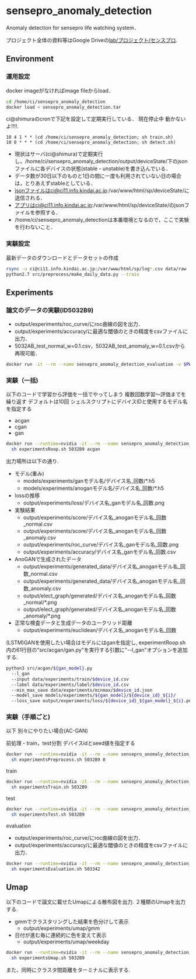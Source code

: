 # sensepro_anomaly_detection

Anomaly detection for sensepro life watching system．

プロジェクト全体の資料等はGoogle Driveの[lab/プロジェクト/センスプロ](https://drive.google.com/drive/u/0/folders/1ZDGCE8IGZrwjf0DMM8UYymZv4dlZ9dM1).

## Environment

### 運用設定

docker imageがなければimage fileからload．

```zsh
cd /home/ci/sensepro_anomaly_detection
docker load < sensepro_anomaly_detection.tar
```

ci@shimuraのcronで下記を設定して定期実行している．
現在停止中 動かないよ!!!!.

```cron
10 4 1 * * (cd /home/ci/sensepro_anomaly_detection; sh train.sh)
10 0 * * * (cd /home/ci/sensepro_anomaly_detection; sh detect.sh)
```

- 現状はサーバ(ci@shimura)で定期実行し，/home/ci/sensepro_anomaly_detection/output/deviceState/下のjsonファイルに各デバイスの状態(stable・unstable)を書き込んでいる．
- データ数が30日以下のものと1日の間に一度も利用されていない日の場合は，とりあえずstableとしている．
- jsonファイルはci@ci11.info.kindai.ac.jp:/var/www/html/sp/deviceState/に送信される．
- アプリはci@ci11.info.kindai.ac.jp:/var/www/html/sp/deviceState/のjsonファイルを参照する．
- /home/ci/sensepro_anomaly_detectionは本番環境となるので，ここで実験を行わないこと．

### 実験設定

最新データのダウンロードとデータセットの作成

```zsh
rsync -u ci@ci11.info.kindai.ac.jp:/var/www/html/sp/log*.csv data/raw
python2.7 src/preprocess/make_daily_data.py --train
```

## Experiments

### 論文のデータの実験(ID5032B9)

- output/experiments/roc_curve/にroc曲線の図を出力．
- output/experiments/accuracy/に最適な閾値のときの精度をcsvファイルに出力．
- 5032AB_test_normal_w=0.1.csv，5032AB_test_anomaly_w=0.1.csvから再現可能．

```zsh
docker run -it --rm --name sensepro_anomaly_detection_evaluation -v $PWD:/workspace -w /workspace sensepro_anomaly_detection sh experimentsEvaluation.sh 5032B9
```

### 実験（一括)

以下のコードで学習から評価を一括でやってしまう 
複数回数学習～評価までを繰り返す デフォルトは10回
シェルスクリプトにデバイスIDと使用するモデル名を指定する 
- acgan
- cgan
- gan

```zsh
docker run --runtime=nvidia -it --rm --name sensepro_anomaly_detection_preprocess -v $PWD:/workspace -w /workspace minamotofordocker/sensepro_anomaly_detection 
  sh experimentsRoop.sh 5032B9 acgan
```

出力場所は以下の通り.
- モデル(重み)
  - models/experiments/ganモデル名/デバイス名_回数/*.h5
  - models/experiments/anoganモデル名/デバイス名_回数/*.h5
- lossの推移
  - output/experiments/loss/デバイス名_ganモデル名_回数.png
- 実験結果
  - output/experiments/score/デバイス名_anoganモデル名_回数_normal.csv
  - output/experiments/score/デバイス名_anoganモデル名_回数_anomaly.csv
  - output/experiments/roc_curve/デバイス名_ganモデル名_回数.png
  - output/experiments/accuracy/デバイス名_ganモデル名_回数.csv
- AnoGANで生成されたデータ
  - output/experiments/generated_data/デバイス名_anoganモデル名_回数_normal.csv
  - output/experiments/generated_data/デバイス名_anoganモデル名_回数_anomaly.csv
  - output/elect_graph/generated/デバイス名_anoganモデル名_回数_normal/*.png
  - output/elect_graph/generated/デバイス名_anoganモデル名_回数_anomaly/*.png
- 正常な検査データと生成データのユークリッド距離
  - output/experiments/euclidean/デバイス名_anoganモデル名_回数



(LSTM)GANを使用したい場合はモデルにはganを指定し,
experimentRoop.sh内の61行目の"src/acgan/gan.py"を実行する引数に"--l_gan"オプションを追加する.

```zsh
python3 src/acgan/${gan_model}.py 
  --l_gan
  --input data/experiments/train/$device_id.csv 
  --label data/experiments/label/$device_id.csv 
  --min_max_save data/experiments/minmax/$device_id.json 
  --model_save models/experiments/${gan_model}/${device_id}_${i}/ 
  --loss_save output/experiments/loss/${device_id}_${gan_model}_${i}.png 
```

### 実験（手順ごと)

以下 別々にやりたい場合(AC-GAN)

前処理・train，test分割
デバイスidとseed値を指定する

```zsh
docker run --runtime=nvidia -it --rm --name sensepro_anomaly_detection_preprocess -v $PWD:/workspace -w /workspace minamotofordocker/sensepro_anomaly_detection 
  sh experimentsPreprocess.sh 5032B9 0
```

train

```zsh
docker run --runtime=nvidia -it --rm --name sensepro_anomaly_detection_train -v $PWD:/workspace -w /workspace minamotofordocker/sensepro_anomaly_detection 
  sh experimentsTrain.sh 5032B9
```

test

```zsh
docker run --runtime=nvidia -it --rm --name sensepro_anomaly_detection_test -v $PWD:/workspace -w /workspace minamotofordocker/sensepro_anomaly_detection 
  sh experimentsTest.sh 5032B9
```

evaluation

- output/experiments/roc_curve/にroc曲線の図を出力．
- output/experiments/accuracy/に最適な閾値のときの精度をcsvファイルに出力．

```zsh
docker run --runtime=nvidia -it --rm --name sensepro_anomaly_detection_evaluation -v $PWD:/workspace -w /workspace minamotofordocker/sensepro_anomaly_detection 
  sh experimentsEvaluation.sh 503342
```

## Umap

以下のコードで論文に載せたUmapによる散布図を出力.
２種類のUmapを出力する.
- gmmでクラスタリングした結果を色分けして表示
  - output/experiments/umap/gmm
- 日付が進む毎に連続的に色を変えて表示
  - output/experiments/umap/weekday

```zsh
docker run --runtime=nvidia -it --rm --name sensepro_anomaly_detection_umap -v $PWD:/workspace -w /workspace minamotofordocker/sensepro_anomaly_detection 
  sh experimentsUmap.sh 5032B9
```

また、同時にクラスタ間距離をターミナルに表示する.
